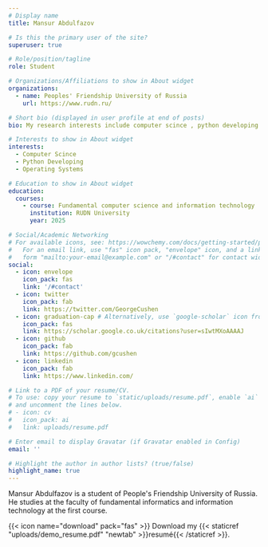 ```yaml
---
# Display name
title: Mansur Abdulfazov

# Is this the primary user of the site?
superuser: true

# Role/position/tagline
role: Student

# Organizations/Affiliations to show in About widget
organizations:
  - name: Peoples' Friendship University of Russia
    url: https://www.rudn.ru/

# Short bio (displayed in user profile at end of posts)
bio: My research interests include computer scince , python developing and operating systems.

# Interests to show in About widget
interests:
  - Computer Scince 
  - Python Developing
  - Operating Systems

# Education to show in About widget
education:
  courses:
    - course: Fundamental computer science and information technology
      institution: RUDN University
      year: 2025

# Social/Academic Networking
# For available icons, see: https://wowchemy.com/docs/getting-started/page-builder/#icons
#   For an email link, use "fas" icon pack, "envelope" icon, and a link in the
#   form "mailto:your-email@example.com" or "/#contact" for contact widget.
social:
  - icon: envelope
    icon_pack: fas
    link: '/#contact'
  - icon: twitter
    icon_pack: fab
    link: https://twitter.com/GeorgeCushen
  - icon: graduation-cap # Alternatively, use `google-scholar` icon from `ai` icon pack
    icon_pack: fas
    link: https://scholar.google.co.uk/citations?user=sIwtMXoAAAAJ
  - icon: github
    icon_pack: fab
    link: https://github.com/gcushen
  - icon: linkedin
    icon_pack: fab
    link: https://www.linkedin.com/

# Link to a PDF of your resume/CV.
# To use: copy your resume to `static/uploads/resume.pdf`, enable `ai` icons in `params.toml`,
# and uncomment the lines below.
# - icon: cv
#   icon_pack: ai
#   link: uploads/resume.pdf

# Enter email to display Gravatar (if Gravatar enabled in Config)
email: ''

# Highlight the author in author lists? (true/false)
highlight_name: true
---
```


Mansur Abdulfazov is a student of People's Friendship University of Russia. He studies at the faculty of fundamental informatics and information technology at the first course.

{{< icon name="download" pack="fas" >}} Download my {{< staticref "uploads/demo_resume.pdf" "newtab" >}}resumé{{< /staticref >}}.
